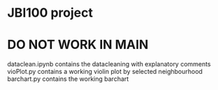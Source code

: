 # JBI100 project
# **DO NOT WORK IN MAIN**

dataclean.ipynb contains the datacleaning with explanatory comments
vioPlot.py contains a working violin plot by selected neighbourhood
barchart.py contains the working barchart
